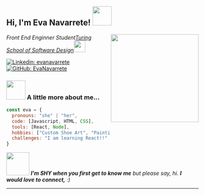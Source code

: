 <h2> Hi, I'm Eva Navarrete! <img src="https://media.giphy.com/media/mGcNjsfWAjY5AEZNw6/giphy.gif" width="50"></h2>
<img align='right' src="https://media.giphy.com/media/ieyl9zmCjO4b4t6qoY/giphy.gif" width="230">
<p><em>Front End Enginner Student<a href="https://turing.edu/">Turing School of Software Design</a><img src="https://media.giphy.com/media/WUlplcMpOCEmTGBtBW/giphy.gif" width="30">
</em></p>

[![Linkedin: evanavarrete](https://media.giphy.com/media/stdqoZQtv5JVM1mI1j/giphy.gif)](https://www.linkedin.com/in/eva-navarrete-651450204/)
[![GitHub: EvaNavarrete](https://media.giphy.com/media/Y01wot3Bt9Bpdz8xvs/giphy.gif)](https://github.com/Eva-Navarrete)


### <img src="https://media.giphy.com/media/VgCDAzcKvsR6OM0uWg/giphy.gif" width="50"> A little more about me...  

```javascript
const eva = {
  pronouns: "she" | "her",
  code: [Javascript, HTML, CSS],
  tools: [React, Node],
  hobbies: ["Custom Shoe Art", "Painting", "Hiking", "Paddle Boarding"],
  challenges: "I am learning React!!"
}
```

<img src="https://media.giphy.com/media/h5pTKXLebrI0p8onzj/giphy.gif" width="60"> <em><b>I'm SHY when you first get to know me</b> but please say, hi. <b> I would love to connect,</b> :)</em>

---

